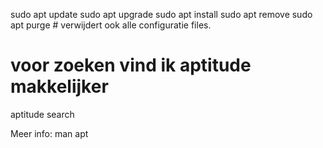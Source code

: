 sudo apt update
sudo apt upgrade
sudo apt install <package>
sudo apt remove <package>
sudo apt purge <package>  # verwijdert ook alle configuratie files.

# voor zoeken vind ik aptitude makkelijker

aptitude search <package>


Meer info:
man apt
